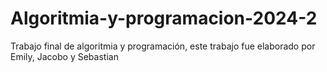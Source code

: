 # Algoritmia-y-programacion-2024-2
Trabajo final de algoritmia y programación, este trabajo fue elaborado por Emily, Jacobo y Sebastian 
